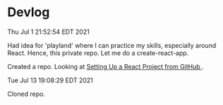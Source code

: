 # Devlog

Thu Jul  1 21:52:54 EDT 2021

Had idea for 'playland' where I can practice my skills, especially around React. Hence, this private repo. Let me do a create-react-app.

Created a repo. Looking at [Setting Up a React Project from GitHub
](https://www.pluralsight.com/guides/setting-up-a-react-project-from-github).

Tue Jul 13 19:08:29 EDT 2021

Cloned repo.